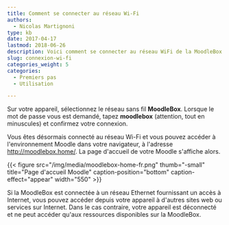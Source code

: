 ```yaml
---
title: Comment se connecter au réseau Wi-Fi
authors:
  - Nicolas Martignoni
type: kb
date: 2017-04-17
lastmod: 2018-06-26
description: Voici comment se connecter au réseau WiFi de la MoodleBox
slug: connexion-wi-fi
categories_weight: 5
categories:
  - Premiers pas
  - Utilisation

---
```

Sur votre appareil, sélectionnez le réseau sans fil __MoodleBox__. Lorsque le mot de passe vous est demandé, tapez __moodlebox__ (attention, tout en minuscules) et confirmez votre connexion.

Vous êtes désormais connecté au réseau Wi-Fi et vous pouvez accéder à l'environnement Moodle dans votre navigateur, à l'adresse http://moodlebox.home/. La page d'accueil de votre Moodle s'affiche alors.

{{< figure src="/img/media/moodlebox-home-fr.png" thumb="-small" title="Page d'accueil Moodle" caption-position="bottom" caption-effect="appear" width="550" >}}

Si la MoodleBox est connectée à un réseau Ethernet fournissant un accès à Internet, vous pouvez accéder depuis votre appareil à d'autres sites web ou services sur Internet. Dans le cas contraire, votre appareil est déconnecté et ne peut accéder qu'aux ressources disponibles sur la MoodleBox.
